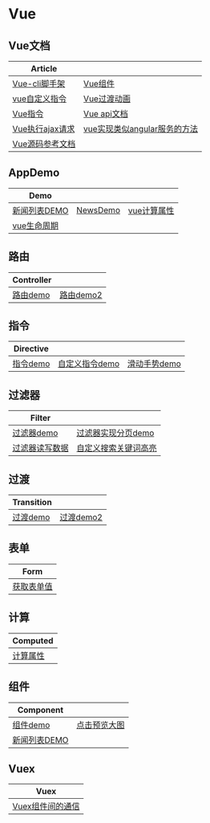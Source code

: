 # Vue

## Vue文档
| Article | |
| --------- | --------- |
|[Vue-cli脚手架](https://github.com/Wscats/vue-demo/issues/2)|[Vue组件](https://github.com/Wscats/vue-demo/issues/3)|
|[vue自定义指令](https://github.com/Wscats/vue-demo/issues/8)|[Vue过渡动画](https://github.com/Wscats/vue-demo/issues/9)|
|[Vue指令](https://github.com/Wscats/vue-demo/issues/7)|[Vue api文档](https://github.com/Wscats/vue-demo/issues/6)|
|[Vue执行ajax请求](https://github.com/Wscats/vue-demo/issues/5)|[vue实现类似angular服务的方法](https://github.com/Wscats/vue-demo/issues/4)|
|[Vue源码参考文档](https://github.com/Wscats/vue-demo/issues/10)||

## AppDemo
| Demo | | |
| --------- | --------- | --------- |
|[新闻列表DEMO](https://wscats.github.io/vue-demo/新闻列表.html)|[NewsDemo](https://wscats.github.io/vue-demo/news/index.html)|[vue计算属性](https://wscats.github.io/vue-demo/vue计算属性.html)|
|[vue生命周期](https://wscats.github.io/vue-demo/vue生命周期.html)|||

## 路由
| Controller | |
| --------- | --------- |
|[路由demo](https://wscats.github.io/vue-demo/路由.html)|[路由demo2](https://wscats.github.io/vue-demo/路由2.html)|


## 指令
| Directive | | |
| --------- | --------- | --------- |
|[指令demo](https://wscats.github.io/vue-demo/指令.html)|[自定义指令demo](https://wscats.github.io/vue-demo/自定义指令.html)|[滑动手势demo](https://wscats.github.io/vue-demo/滑动手势指令.html)|


## 过滤器
| Filter ||
| --------- | --------- |
|[过滤器demo](https://wscats.github.io/vue-demo/过滤器.html)|[过滤器实现分页demo](https://wscats.github.io/vue-demo/vue使用过滤器实现分页.html)|
|[过滤器读写数据](https://wscats.github.io/vue-demo/vue过滤器读写数据.html)|[自定义搜索关键词高亮](https://wscats.github.io/vue-demo/自定义搜索关键词高亮.html)|

## 过渡
| Transition | |
| --------- | --------- |
|[过渡demo](https://wscats.github.io/vue-demo/过渡.html)|[过渡demo2](https://wscats.github.io/vue-demo/过渡2.html)|

## 表单
| Form |
| --------- |
|[获取表单值](https://wscats.github.io/vue-demo/vue获取表单值.html)|

## 计算
| Computed |
| --------- |
|[计算属性](https://wscats.github.io/vue-demo/vue计算属性.html)|

## 组件
| Component ||
| --------- | --------- |
|[组件demo](https://wscats.github.io/vue-demo/组件.html)|[点击预览大图](https://wscats.github.io/vue-demo/预览图片.html)|
|[新闻列表DEMO](https://wscats.github.io/vue-demo/新闻列表.html)||

## Vuex
| Vuex |
| --------- |
|[Vuex组件间的通信](https://wscats.github.io/vue-demo/vuex组件间的通信demo.html)|
